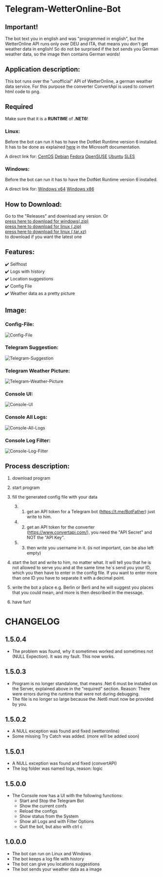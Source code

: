 ﻿# Telegram-WetterOnline-Bot

## Important!
The bot text you in english and was "programmed in english", but the WetterOnline API runs only over DEU and ITA, that means you don't get weather data in english! So do not be surprised if the bot sends you German weather data, so the image then contains German words!

## Application description:

This bot runs over the "unofficial" API of WetterOnline, a german weather data service. For this purpose the converter ConvertApi is used to convert html code to png.

## Required

Make sure that it is a **RUNTIME** of **.NET6**!

### Linux:
Before the bot can run it has to have the DotNet Runtime version 6 installed. It has to be done as explained [here](https://docs.microsoft.com/en-us/dotnet/core/install/linux) in the Microsoft documentation.

A direct link for:
[CentOS](https://docs.microsoft.com/en-us/dotnet/core/install/linux-centos) 
[Debian](https://docs.microsoft.com/en-us/dotnet/core/install/linux-debian) 
[Fedora](https://docs.microsoft.com/en-us/dotnet/core/install/linux-fedora) 
[OpenSUSE](https://docs.microsoft.com/en-us/dotnet/core/install/linux-opensuse) 
[Ubuntu](https://docs.microsoft.com/en-us/dotnet/core/install/linux-ubuntu) 
[SLES](https://docs.microsoft.com/en-us/dotnet/core/install/linux-sles) 

### Windows:
Before the bot can run it has to have the DotNet Runtime version 6 installed.

A direct link for:
[Windows x64](https://dotnet.microsoft.com/en-us/download/dotnet/thank-you/runtime-aspnetcore-6.0.7-windows-x64-installer) 
[Windows x86](https://dotnet.microsoft.com/en-us/download/dotnet/thank-you/runtime-aspnetcore-6.0.7-windows-x86-installer) 

## How to Download:

Go to the "Releases" and download any version.
Or <br/>
[press here to download for windows(.zip)](https://github.com/Schecher1/Telegram_WetterOnline_Bot/releases/download/Telegram-WetterOnline-Bot-Vers-1.5.0.4/Telegram_WetterOnline_Bot-WindowsX64.zip) <br/>
[press here to download for linux (.zip)](https://github.com/Schecher1/Telegram_WetterOnline_Bot/releases/download/Telegram-WetterOnline-Bot-Vers-1.5.0.4/Telegram_WetterOnline_Bot-LinuxX64.zip)<br/>
[press here to download for linux (.tar.xz)](https://github.com/Schecher1/Telegram_WetterOnline_Bot/releases/download/Telegram-WetterOnline-Bot-Vers-1.5.0.4/Telegram_WetterOnline_Bot-LinuxX64.tar.xz)<br/>
to download if you want the latest one


## Features:

✔️ Selfhost<br/>
✔️ Logs with history<br/>
✔️ Location suggestions<br/>
✔️ Config File<br/>
✔️ Weather data as a pretty picture<br/>

## Image:
### Config-File:
![Config-File](IMAGES/Version%201.0.0.0/ConfigFile.PNG)

### Telegram Suggestion:
![Telegram-Suggestion](IMAGES/Version%201.0.0.0/TelegramSuggestion.png)

### Telegram Weather Picture:
![Telegram-Weather-Picture](IMAGES/Version%201.0.0.0/TelegramWeatherPicture.png)

### Console UI:
![Console-UI](IMAGES/Version%201.5.0.0/ConsoleUI_UI.PNG)

### Console All Logs:
![Console-All-Logs](IMAGES/Version%201.5.0.0/ConsoleUI_Log_All.PNG)

### Console Log Filter:
![Console-Log-Filter](IMAGES/Version%201.5.0.0/ConsoleUI_Log_Err.PNG)


## Process description:

1. download program

2. start program

3. fill the generated config file with your data 

     3. 1. get an API token for a Telegram bot (https://t.me/BotFather) just write to him.

     3. 2. get an API token for the converter (https://www.convertapi.com/), you need the "API Secret" and NOT the "API Key".

     3. 3. then write you username in it. (is not important, can be also left empty)

4. start the bot and write to him, no matter what. It will tell you that he is not allowed to serve you and at the same time he´s send you your ID, which you then have to enter in the config file. If you want to enter more than one ID you have to separate it with a decimal point.

5. write the bot a place e.g. Berlin or Berli and he will suggest you places that you could mean, and more is then described in the message.

6. have fun!


# CHANGELOG

## 1.5.0.4
- The problem was found, why it sometimes worked and sometimes not (NULL Expection). It was my fault. This now works.

## 1.5.0.3
- Program is no longer standalone, that means .Net 6 must be installed on the Server, explained above in the "required" section. Reason: There were errors during the runtime that were not during debugging.
- The file is no longer so large because the .Net6 must now be provided by you.

## 1.5.0.2
- A NULL exception was found and fixed (wetteronline)
- Some missing Try Catch was added. (more will be added soon)

## 1.5.0.1
- A NULL exception was found and fixed (convertAPI)
- The log folder was named logs, reason: logic

## 1.5.0.0
- The Console now has a UI with the following functions:
    - Start and Stop the Telegram Bot
    - Show the current confs
    - Reload the configs
    - Show status from the System
    - Show all Logs and with Filter Options
    - Quit the bot, but also with ctrl c

## 1.0.0.0
- The bot can run on Linux and Windows
- The bot keeps a log file with history
- The bot can give you locations suggestions
- The bot sends your weather data as a image
